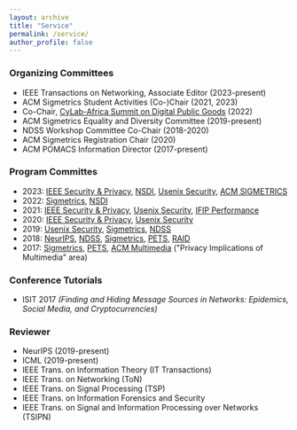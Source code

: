 ```yaml
---
layout: archive
title: "Service"
permalink: /service/
author_profile: false
---
```



### Organizing Committees
* IEEE Transactions on Networking, Associate Editor (2023-present)
* ACM Sigmetrics Student Activities (Co-)Chair (2021, 2023)
* Co-Chair, <a href="https://www.africa.engineering.cmu.edu/research/cylab/summit.html"> CyLab-Africa Summit on Digital Public Goods</a> (2022)
* ACM Sigmetrics Equality and Diversity Committee (2019-present)
* NDSS Workshop Committee Co-Chair (2018-2020)
* ACM Sigmetrics Registration Chair (2020)
* ACM POMACS Information Director (2017-present)

### Program Committes
* 2023: <a href="">IEEE Security & Privacy</a>, <a href="https://www.usenix.org/conference/nsdi23">NSDI</a>, <a href="https://www.usenix.org/conference/usenixsecurity23">Usenix Security</a>, <a href="">ACM SIGMETRICS</a>
* 2022: <a href="https://www.sigmetrics.org/sigmetrics2022/">Sigmetrics</a>, <a href="https://www.usenix.org/conference/nsdi22">NSDI</a>
* 2021: <a href="https://www.ieee-security.org/TC/SP2021/cfpapers.html">IEEE Security & Privacy</a>,
        <a href="https://www.usenix.org/conference/usenixsecurity21">Usenix Security</a>,
        <a href="https://www.performance2021.deib.polimi.it/">IFIP Performance</a>
* 2020: <a href="https://www.ieee-security.org/TC/SP2020/cfpapers.html">IEEE Security & Privacy</a>,
        <a href="https://www.usenix.org/conference/usenixsecurity20">Usenix Security</a>
* 2019: <a href="https://www.usenix.org/conference/usenixsecurity19">Usenix Security</a>,
        <a href="https://www.sigmetrics.org/sigmetrics2019/">Sigmetrics</a>,
        <a href="https://www.ndss-symposium.org/ndss2019/">NDSS</a>
* 2018: <a href="https://nips.cc/Conferences/2018">NeurIPS</a>,
        <a href="http://www.internetsociety.org/events/ndss-symposium/ndss-symposium-2018">NDSS</a>,
        <a href="https://www.sigmetrics.org/sigmetrics2018/">Sigmetrics</a>,
        <a href="https://petsymposium.org/">PETS</a>,
        <a href="https://www.raid2018.org/">RAID</a>
* 2017: <a href="https://www.sigmetrics.org/sigmetrics2017/">Sigmetrics</a>, <a href="https://petsymposium.org/">PETS</a>,
        <a href="http://www.acmmm.org/2017/">ACM Multimedia</a> ("Privacy Implications of Multimedia" area)

### Conference Tutorials
* ISIT 2017 <i>(Finding and Hiding Message Sources in Networks: Epidemics, Social Media, and Cryptocurrencies)</i>

### Reviewer
* NeurIPS (2019-present)
* ICML (2019-present)
* IEEE Trans. on Information Theory (IT Transactions)
* IEEE Trans. on Networking (ToN)
* IEEE Trans. on Signal Processing (TSP)
* IEEE Trans. on Information Forensics and Security
* IEEE Trans. on Signal and Information Processing over Networks (TSIPN)
